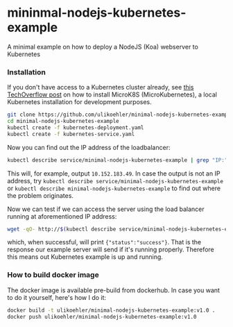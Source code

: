 # mininmal-nodejs-kubernetes-example
A minimal example on how to deploy a NodeJS (Koa) webserver to Kubernetes

### Installation

If you don't have access to a Kubernetes cluster already, see [this TechOverflow post](https://techoverflow.net/2019/04/01/how-to-install-microk8s-microkubernetes-on-ubuntu-in-30-seconds/) on how to install MicroK8S (MicroKubernetes), a local Kubernetes installation for development purposes.

```sh
git clone https://github.com/ulikoehler/minimal-nodejs-kubernetes-example.git
cd minimal-nodejs-kubernetes-example
kubectl create -f kubernetes-deployment.yaml
kubectl create -f kubernetes-service.yaml
```

Now you can find out the IP address of the loadbalancer:

```sh
kubectl describe service/minimal-nodejs-kubernetes-example | grep "IP:" | awk -F' ' '{print $NF}'
```

This will, for example, output `10.152.183.49`. In case the output is not an IP address, try `kubectl describe service/minimal-nodejs-kubernetes-example` or `kubectl describe minimal-nodejs-kubernetes-example` to find out where the problem originates.

Now we can test if we can access the server using the load balancer running at aforementioned IP address:

```sh
wget -qO- http://$(kubectl describe service/minimal-nodejs-kubernetes-example | grep "IP:" | awk -F' ' '{print $NF}')/
```
which, when successful, will print `{"status":"success"}`.
That is the response our example server will send if it's running properly.
Therefore this means out Kubernetes example is up and running.


### How to build docker image

The docker image is available pre-build from dockerhub.
In case you want to do it yourself, here's how I do it:

```sh
docker build -t ulikoehler/minimal-nodejs-kubernetes-example:v1.0 .
docker push ulikoehler/minimal-nodejs-kubernetes-example:v1.0
```
